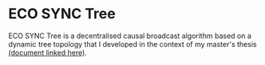 # ECO SYNC Tree

ECO SYNC Tree is a decentralised causal broadcast algorithm based on a dynamic tree topology that I developed in the context of my master's thesis [(document linked here)](https://run.unl.pt/handle/10362/138797).

